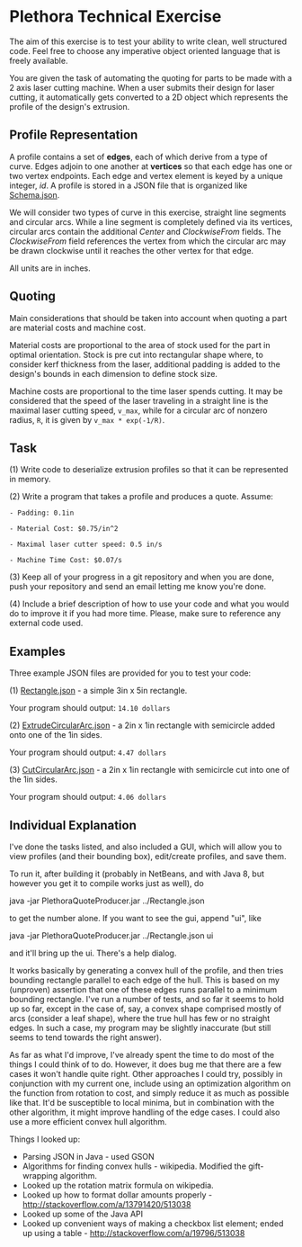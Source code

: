 Plethora Technical Exercise
===

The aim of this exercise is to test your ability to write clean, well structured code. Feel free to choose any imperative object oriented language that is freely available. 
 
You are given the task of automating the quoting for parts to be made with a 2 axis laser cutting machine. When a user submits their design for laser cutting, it automatically gets converted to a 2D object which represents the profile of the design's extrusion. 

Profile Representation
---

A profile contains a set of **edges**, each of which derive from a type of curve. Edges adjoin to one another at **vertices** so that each edge has one or two vertex endpoints. Each edge and vertex element is keyed by a unique integer, *id*. A profile is stored in a JSON file that is organized like [Schema.json](https://gist.github.com/o8ruza8o/1e066a602fb0649b668c#file-schema-json).
 
We will consider two types of curve in this exercise, straight line segments and circular arcs. While a line segment is completely defined via its vertices, circular arcs contain the additional *Center* and *ClockwiseFrom* fields. The *ClockwiseFrom* field references the vertex from which the circular arc may be drawn clockwise until it reaches the other vertex for that edge.
 
All units are in inches.

Quoting
---

Main considerations that should be taken into account when quoting a part are material costs and machine cost.  
 
Material costs are proportional to the area of stock used for the part in optimal orientation. Stock is pre cut into rectangular shape where, to consider kerf thickness from the laser, additional padding is added to the design's bounds in each dimension to define stock size. 
 
Machine costs are proportional to the time laser spends cutting. It may be considered that the speed of the laser traveling in a straight line is the maximal laser cutting speed, `v_max`, while for a circular arc of nonzero radius, `R`, it is given by `v_max * exp(-1/R)`.

Task
---

  (1) Write code to deserialize extrusion profiles so that it can be represented in memory.
  
  (2) Write a program that takes a profile and produces a quote. Assume:
  
    - Padding: 0.1in
    
    - Material Cost: $0.75/in^2
    
    - Maximal laser cutter speed: 0.5 in/s
    
    - Machine Time Cost: $0.07/s
  
  (3) Keep all of your progress in a git repository and when you are done, push your repository and send an email letting me know you're done.
  
  (4) Include a brief description of how to use your code and what you would do to improve it if you had more time. Please, make sure to reference any external code used.

Examples
---

Three example JSON files are provided for you to test your code:

  (1) [Rectangle.json](https://gist.github.com/o8ruza8o/1e066a602fb0649b668c#file-rectangle-json) - a simple 3in x 5in rectangle.
  
  Your program should output: `14.10 dollars`
  
  (2) [ExtrudeCircularArc.json](https://gist.github.com/o8ruza8o/1e066a602fb0649b668c#file-extrudecirculararc-json) - a 2in x 1in rectangle with semicircle added onto one of the 1in sides.
  
  Your program should output: `4.47 dollars`
  
  (3) [CutCircularArc.json](https://gist.github.com/o8ruza8o/1e066a602fb0649b668c#file-cutcirculararc-json) - a 2in x 1in rectangle with semicircle cut into one of the 1in sides.
  
  Your program should output: `4.06 dollars`



Individual Explanation
---

I've done the tasks listed, and also included a GUI, which will allow you to view profiles (and their bounding box), edit/create profiles, and save them.

To run it, after building it (probably in NetBeans, and with Java 8, but however you get it to compile works just as well), do

java -jar PlethoraQuoteProducer.jar ../Rectangle.json

to get the number alone.  If you want to see the gui, append "ui", like

java -jar PlethoraQuoteProducer.jar ../Rectangle.json ui

and it'll bring up the ui.  There's a help dialog.

It works basically by generating a convex hull of the profile, and then tries bounding rectangle parallel to each edge of the hull.  This is based on my (unproven) assertion that one of these edges runs parallel to a minimum bounding rectangle.  I've run a number of tests, and so far it seems to hold up so far, except in the case of, say, a convex shape comprised mostly of arcs (consider a leaf shape), where the true hull has few or no straight edges.  In such a case, my program may be slightly inaccurate (but still seems to tend towards the right answer).

As far as what I'd improve, I've already spent the time to do most of the things I could think of to do.  However, it does bug me that there are a few cases it won't handle quite right.  Other approaches I could try, possibly in conjunction with my current one, include using an optimization algorithm on the function from rotation to cost, and simply reduce it as much as possible like that.  It'd be susceptible to local minima, but in combination with the other algorithm, it might improve handling of the edge cases.  I could also use a more efficient convex hull algorithm.

Things I looked up:
* Parsing JSON in Java - used GSON
* Algorithms for finding convex hulls - wikipedia.  Modified the gift-wrapping algorithm.
* Looked up the rotation matrix formula on wikipedia.
* Looked up how to format dollar amounts properly - http://stackoverflow.com/a/13791420/513038
* Looked up some of the Java API
* Looked up convenient ways of making a checkbox list element; ended up using a table - http://stackoverflow.com/a/19796/513038
